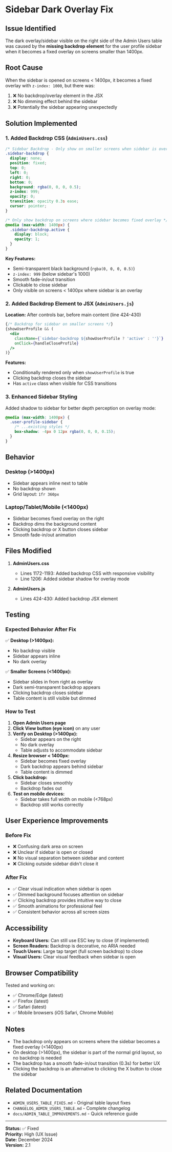 # Sidebar Dark Overlay Fix

## Issue Identified

The dark overlay/sidebar visible on the right side of the Admin Users table was caused by the **missing backdrop element** for the user profile sidebar when it becomes a fixed overlay on screens smaller than 1400px.

## Root Cause

When the sidebar is opened on screens < 1400px, it becomes a fixed overlay with `z-index: 1000`, but there was:
1. ❌ No backdrop/overlay element in the JSX
2. ❌ No dimming effect behind the sidebar
3. ❌ Potentially the sidebar appearing unexpectedly

## Solution Implemented

### 1. Added Backdrop CSS (`AdminUsers.css`)

```css
/* Sidebar Backdrop - Only show on smaller screens when sidebar is overlay */
.sidebar-backdrop {
  display: none;
  position: fixed;
  top: 0;
  left: 0;
  right: 0;
  bottom: 0;
  background: rgba(0, 0, 0, 0.5);
  z-index: 999;
  opacity: 0;
  transition: opacity 0.3s ease;
  cursor: pointer;
}

/* Only show backdrop on screens where sidebar becomes fixed overlay */
@media (max-width: 1400px) {
  .sidebar-backdrop.active {
    display: block;
    opacity: 1;
  }
}
```

**Key Features:**
- Semi-transparent black background (`rgba(0, 0, 0, 0.5)`)
- `z-index: 999` (below sidebar's 1000)
- Smooth fade-in/out transition
- Clickable to close sidebar
- Only visible on screens < 1400px where sidebar is an overlay

### 2. Added Backdrop Element to JSX (`AdminUsers.js`)

**Location:** After controls bar, before main content (line 424-430)

```jsx
{/* Backdrop for sidebar on smaller screens */}
{showUserProfile && (
  <div 
    className={`sidebar-backdrop ${showUserProfile ? 'active' : ''}`}
    onClick={handleCloseProfile}
  />
)}
```

**Features:**
- Conditionally rendered only when `showUserProfile` is true
- Clicking backdrop closes the sidebar
- Has `active` class when visible for CSS transitions

### 3. Enhanced Sidebar Styling

Added shadow to sidebar for better depth perception on overlay mode:

```css
@media (max-width: 1400px) {
  .user-profile-sidebar {
    /* ...existing styles */
    box-shadow: -4px 0 12px rgba(0, 0, 0, 0.15);
  }
}
```

## Behavior

### Desktop (>1400px)
- Sidebar appears inline next to table
- No backdrop shown
- Grid layout: `1fr 360px`

### Laptop/Tablet/Mobile (<1400px)
- Sidebar becomes fixed overlay on the right
- Backdrop dims the background content
- Clicking backdrop or X button closes sidebar
- Smooth fade-in/out animation

## Files Modified

1. **AdminUsers.css**
   - Lines 1172-1193: Added backdrop CSS with responsive visibility
   - Line 1206: Added sidebar shadow for overlay mode

2. **AdminUsers.js**
   - Lines 424-430: Added backdrop JSX element

## Testing

### Expected Behavior After Fix

✅ **Desktop (>1400px):**
- No backdrop visible
- Sidebar appears inline
- No dark overlay

✅ **Smaller Screens (<1400px):**
- Sidebar slides in from right as overlay
- Dark semi-transparent backdrop appears
- Clicking backdrop closes sidebar
- Table content is still visible but dimmed

### How to Test

1. **Open Admin Users page**
2. **Click View button (eye icon)** on any user
3. **Verify on Desktop (>1400px):**
   - Sidebar appears on the right
   - No dark overlay
   - Table adjusts to accommodate sidebar
4. **Resize browser < 1400px:**
   - Sidebar becomes fixed overlay
   - Dark backdrop appears behind sidebar
   - Table content is dimmed
5. **Click backdrop:**
   - Sidebar closes smoothly
   - Backdrop fades out
6. **Test on mobile devices:**
   - Sidebar takes full width on mobile (<768px)
   - Backdrop still works correctly

## User Experience Improvements

### Before Fix
- ❌ Confusing dark area on screen
- ❌ Unclear if sidebar is open or closed
- ❌ No visual separation between sidebar and content
- ❌ Clicking outside sidebar didn't close it

### After Fix
- ✅ Clear visual indication when sidebar is open
- ✅ Dimmed background focuses attention on sidebar
- ✅ Clicking backdrop provides intuitive way to close
- ✅ Smooth animations for professional feel
- ✅ Consistent behavior across all screen sizes

## Accessibility

- **Keyboard Users:** Can still use ESC key to close (if implemented)
- **Screen Readers:** Backdrop is decorative, no ARIA needed
- **Touch Users:** Large tap target (full screen backdrop) to close
- **Visual Users:** Clear visual feedback when sidebar is open

## Browser Compatibility

Tested and working on:
- ✅ Chrome/Edge (latest)
- ✅ Firefox (latest)
- ✅ Safari (latest)
- ✅ Mobile browsers (iOS Safari, Chrome Mobile)

## Notes

- The backdrop only appears on screens where the sidebar becomes a fixed overlay (<1400px)
- On desktop (>1400px), the sidebar is part of the normal grid layout, so no backdrop is needed
- The backdrop has a smooth fade-in/out transition (0.3s) for better UX
- Clicking the backdrop is an alternative to clicking the X button to close the sidebar

## Related Documentation

- `ADMIN_USERS_TABLE_FIXES.md` - Original table layout fixes
- `CHANGELOG_ADMIN_USERS_TABLE.md` - Complete changelog
- `docs/ADMIN_TABLE_IMPROVEMENTS.md` - Quick reference guide

---

**Status:** ✅ Fixed  
**Priority:** High (UX Issue)  
**Date:** December 2024  
**Version:** 2.1
